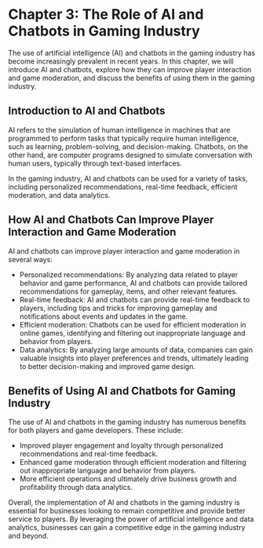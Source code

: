 Chapter 3: The Role of AI and Chatbots in Gaming Industry
=========================================================

The use of artificial intelligence (AI) and chatbots in the gaming industry has become increasingly prevalent in recent years. In this chapter, we will introduce AI and chatbots, explore how they can improve player interaction and game moderation, and discuss the benefits of using them in the gaming industry.

Introduction to AI and Chatbots
-------------------------------

AI refers to the simulation of human intelligence in machines that are programmed to perform tasks that typically require human intelligence, such as learning, problem-solving, and decision-making. Chatbots, on the other hand, are computer programs designed to simulate conversation with human users, typically through text-based interfaces.

In the gaming industry, AI and chatbots can be used for a variety of tasks, including personalized recommendations, real-time feedback, efficient moderation, and data analytics.

How AI and Chatbots Can Improve Player Interaction and Game Moderation
----------------------------------------------------------------------

AI and chatbots can improve player interaction and game moderation in several ways:

* Personalized recommendations: By analyzing data related to player behavior and game performance, AI and chatbots can provide tailored recommendations for gameplay, items, and other relevant features.
* Real-time feedback: AI and chatbots can provide real-time feedback to players, including tips and tricks for improving gameplay and notifications about events and updates in the game.
* Efficient moderation: Chatbots can be used for efficient moderation in online games, identifying and filtering out inappropriate language and behavior from players.
* Data analytics: By analyzing large amounts of data, companies can gain valuable insights into player preferences and trends, ultimately leading to better decision-making and improved game design.

Benefits of Using AI and Chatbots for Gaming Industry
-----------------------------------------------------

The use of AI and chatbots in the gaming industry has numerous benefits for both players and game developers. These include:

* Improved player engagement and loyalty through personalized recommendations and real-time feedback.
* Enhanced game moderation through efficient moderation and filtering out inappropriate language and behavior from players.
* More efficient operations and ultimately drive business growth and profitability through data analytics.

Overall, the implementation of AI and chatbots in the gaming industry is essential for businesses looking to remain competitive and provide better service to players. By leveraging the power of artificial intelligence and data analytics, businesses can gain a competitive edge in the gaming industry and beyond.


